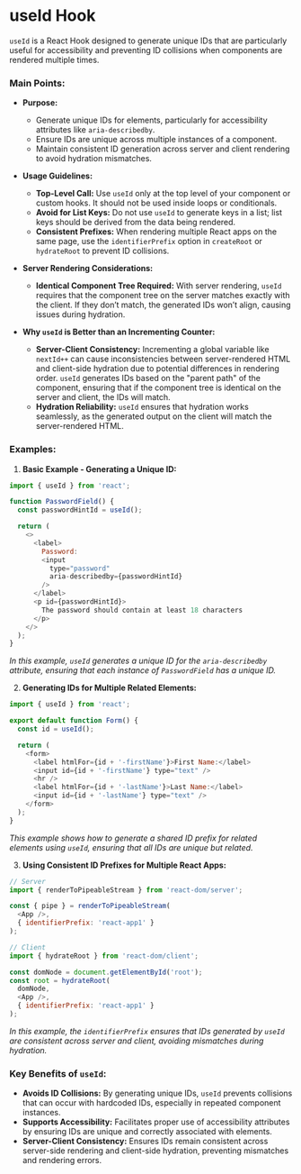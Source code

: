 # useId Hook

`useId` is a React Hook designed to generate unique IDs that are particularly useful for accessibility and preventing ID collisions when components are rendered multiple times.

### **Main Points:**
- **Purpose:**
  - Generate unique IDs for elements, particularly for accessibility attributes like `aria-describedby`.
  - Ensure IDs are unique across multiple instances of a component.
  - Maintain consistent ID generation across server and client rendering to avoid hydration mismatches.

- **Usage Guidelines:**
  - **Top-Level Call:** Use `useId` only at the top level of your component or custom hooks. It should not be used inside loops or conditionals.
  - **Avoid for List Keys:** Do not use `useId` to generate keys in a list; list keys should be derived from the data being rendered.
  - **Consistent Prefixes:** When rendering multiple React apps on the same page, use the `identifierPrefix` option in `createRoot` or `hydrateRoot` to prevent ID collisions.

- **Server Rendering Considerations:**
  - **Identical Component Tree Required:** With server rendering, `useId` requires that the component tree on the server matches exactly with the client. If they don’t match, the generated IDs won’t align, causing issues during hydration.

- **Why `useId` is Better than an Incrementing Counter:**
  - **Server-Client Consistency:** Incrementing a global variable like `nextId++` can cause inconsistencies between server-rendered HTML and client-side hydration due to potential differences in rendering order. `useId` generates IDs based on the "parent path" of the component, ensuring that if the component tree is identical on the server and client, the IDs will match.
  - **Hydration Reliability:** `useId` ensures that hydration works seamlessly, as the generated output on the client will match the server-rendered HTML.

### **Examples:**

1. **Basic Example - Generating a Unique ID:**

```javascript
import { useId } from 'react';

function PasswordField() {
  const passwordHintId = useId();

  return (
    <>
      <label>
        Password:
        <input
          type="password"
          aria-describedby={passwordHintId}
        />
      </label>
      <p id={passwordHintId}>
        The password should contain at least 18 characters
      </p>
    </>
  );
}
```
*In this example, `useId` generates a unique ID for the `aria-describedby` attribute, ensuring that each instance of `PasswordField` has a unique ID.*

2. **Generating IDs for Multiple Related Elements:**

```javascript
import { useId } from 'react';

export default function Form() {
  const id = useId();

  return (
    <form>
      <label htmlFor={id + '-firstName'}>First Name:</label>
      <input id={id + '-firstName'} type="text" />
      <hr />
      <label htmlFor={id + '-lastName'}>Last Name:</label>
      <input id={id + '-lastName'} type="text" />
    </form>
  );
}
```
*This example shows how to generate a shared ID prefix for related elements using `useId`, ensuring that all IDs are unique but related.*

3. **Using Consistent ID Prefixes for Multiple React Apps:**

```javascript
// Server
import { renderToPipeableStream } from 'react-dom/server';

const { pipe } = renderToPipeableStream(
  <App />,
  { identifierPrefix: 'react-app1' }
);

// Client
import { hydrateRoot } from 'react-dom/client';

const domNode = document.getElementById('root');
const root = hydrateRoot(
  domNode,
  <App />,
  { identifierPrefix: 'react-app1' }
);
```
*In this example, the `identifierPrefix` ensures that IDs generated by `useId` are consistent across server and client, avoiding mismatches during hydration.*

### **Key Benefits of `useId`:**
- **Avoids ID Collisions:** By generating unique IDs, `useId` prevents collisions that can occur with hardcoded IDs, especially in repeated component instances.
- **Supports Accessibility:** Facilitates proper use of accessibility attributes by ensuring IDs are unique and correctly associated with elements.
- **Server-Client Consistency:** Ensures IDs remain consistent across server-side rendering and client-side hydration, preventing mismatches and rendering errors.